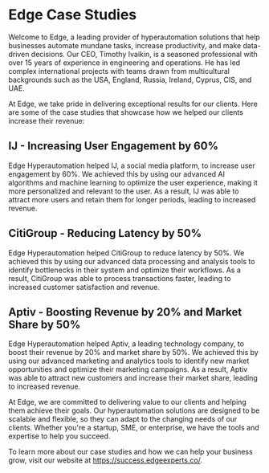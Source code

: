 # Edge Case Studies

Welcome to Edge, a leading provider of hyperautomation solutions that help businesses automate mundane tasks, increase productivity, and make data-driven decisions. Our CEO, Timothy Ivaikin, is a seasoned professional with over 15 years of experience in engineering and operations. He has led complex international projects with teams drawn from multicultural backgrounds such as the USA, England, Russia, Ireland, Cyprus, CIS, and UAE.

At Edge, we take pride in delivering exceptional results for our clients. Here are some of the case studies that showcase how we helped our clients increase their revenue:

## IJ - Increasing User Engagement by 60%

Edge Hyperautomation helped IJ, a social media platform, to increase user engagement by 60%. We achieved this by using our advanced AI algorithms and machine learning to optimize the user experience, making it more personalized and relevant to the user. As a result, IJ was able to attract more users and retain them for longer periods, leading to increased revenue.

## CitiGroup - Reducing Latency by 50%

Edge Hyperautomation helped CitiGroup to reduce latency by 50%. We achieved this by using our advanced data processing and analysis tools to identify bottlenecks in their system and optimize their workflows. As a result, CitiGroup was able to process transactions faster, leading to increased customer satisfaction and revenue.

## Aptiv - Boosting Revenue by 20% and Market Share by 50%

Edge Hyperautomation helped Aptiv, a leading technology company, to boost their revenue by 20% and market share by 50%. We achieved this by using our advanced marketing and analytics tools to identify new market opportunities and optimize their marketing campaigns. As a result, Aptiv was able to attract new customers and increase their market share, leading to increased revenue.

At Edge, we are committed to delivering value to our clients and helping them achieve their goals. Our hyperautomation solutions are designed to be scalable and flexible, so they can adapt to the changing needs of our clients. Whether you're a startup, SME, or enterprise, we have the tools and expertise to help you succeed.

To learn more about our case studies and how we can help your business grow, visit our website at https://success.edgeexperts.co/.
